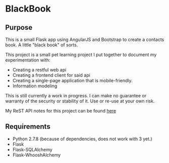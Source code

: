 BlackBook
=========

Purpose
-------

This is a small Flask app using AngularJS and Bootstrap to create a contacts book. A little "black book" of sorts.

This project is a small pet learning project I put together to document my experimentation with:

* Creating a restful web api
* Creating a frontend client for said api
* Creating a single-page application that is mobile-friendly.
* Information modeling

This is still currently a work in progress. I can make no guarantee or warranty of the security or stability of it.
Use or re-use at your own risk.

My ReST API notes for this project can be found [here](https://gist.github.com/04815a9e450562cccec9)


Requirements
------------

* Python 2.7.8 (because of dependencies, does not work with 3 yet.)
* Flask
* Flask-SQLAlchemy
* Flask-WhooshAlchemy